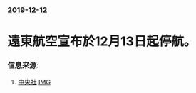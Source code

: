 ### [2019-12-12](/news/2019/12/12/index.md)

##### 
#  遠東航空宣布於12月13日起停航。 




### 信息来源:

1. [中央社](https://www.cna.com.tw/news/firstnews/201912125004.aspx) [IMG](https://img5.cna.com.tw/www/webphotos/WebOg/600/20191212/3000x1575_353322499368.jpg)
